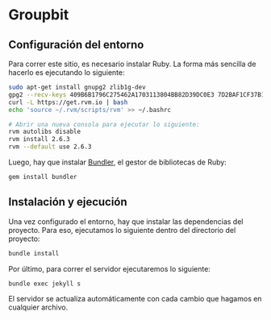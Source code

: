 # Groupbit

## Configuración del entorno

Para correr este sitio, es necesario instalar Ruby. La forma más sencilla de hacerlo es ejecutando lo siguiente:

```bash
sudo apt-get install gnupg2 zlib1g-dev 
gpg2 --recv-keys 409B6B1796C275462A1703113804BB82D39DC0E3 7D2BAF1CF37B13E2069D6956105BD0E739499BDB
curl -L https://get.rvm.io | bash
echo 'source ~/.rvm/scripts/rvm' >> ~/.bashrc 

# Abrir una nueva consola para ejecutar lo siguiente:
rvm autolibs disable
rvm install 2.6.3
rvm --default use 2.6.3
```

Luego, hay que instalar [Bundler](https://bundler.io/), el gestor de bibliotecas de Ruby:

```bash
gem install bundler
```

## Instalación y ejecución

Una vez configurado el entorno, hay que instalar las dependencias del proyecto. Para eso, ejecutamos lo siguiente dentro del directorio del proyecto:

```bash
bundle install
```

Por último, para correr el servidor ejecutaremos lo siguiente:

```bash
bundle exec jekyll s
```

El servidor se actualiza automáticamente con cada cambio que hagamos en cualquier archivo.

